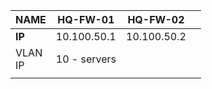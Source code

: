 
| **NAME** | HQ-FW-01 | HQ-FW-02 |  |
| ---- | ---- | ---- | ---- |
| **IP** | 10.100.50.1 | 10.100.50.2 |  |
| VLAN<br>IP | 10 - servers |  |  |
|  |  |  |  |
